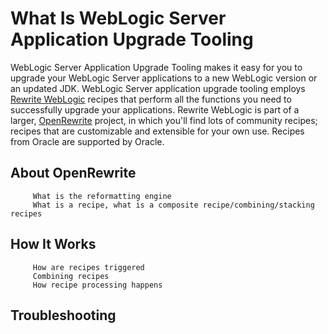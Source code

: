 # What Is WebLogic Server Application Upgrade Tooling

WebLogic Server Application Upgrade Tooling makes it easy for you to upgrade your WebLogic Server applications to a new WebLogic version or an updated JDK. WebLogic Server application upgrade tooling employs [Rewrite WebLogic](https://github.com/oracle/rewrite-recipes/blob/main/rewrite-weblogic/README.md) recipes that perform all the functions you need to successfully upgrade your applications. Rewrite WebLogic is part of a larger, [OpenRewrite](https://github.com/openrewrite/rewrite) project, in which you'll find lots of community recipes; recipes that are customizable and extensible for your own use. Recipes from Oracle are supported by Oracle.

## About OpenRewrite

         What is the reformatting engine
         What is a recipe, what is a composite recipe/combining/stacking recipes

## How It Works

<!-- Overview of running recipes -->

         How are recipes triggered
         Combining recipes
         How recipe processing happens

## Troubleshooting
